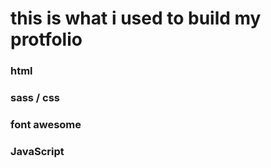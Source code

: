 # this is what i used to build my protfolio 
### html 
### sass / css
### font awesome
### JavaScript

